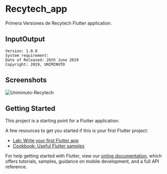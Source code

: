 # Recytech_app

Primera Versiones de Recytech Flutter application.
## InputOutput
  

    Version: 1.0.0
    System requirement: 
    Date of Released: 26th June 2019
    Copyright: 2019, UNIMINUTO
    
    
## Screenshots

![Uniminuto-Recytech]()



## Getting Started

This project is a starting point for a Flutter application.

A few resources to get you started if this is your first Flutter project:

- [Lab: Write your first Flutter app](https://flutter.dev/docs/get-started/codelab)
- [Cookbook: Useful Flutter samples](https://flutter.dev/docs/cookbook)

For help getting started with Flutter, view our
[online documentation](https://flutter.dev/docs), which offers tutorials,
samples, guidance on mobile development, and a full API reference.
